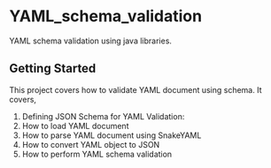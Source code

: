 # YAML_schema_validation

YAML schema validation using java libraries.

## Getting Started

This project covers how to validate YAML document using schema. It covers,
1) Defining JSON Schema for YAML Validation:
2) How to load YAML document
3) How to parse YAML document using SnakeYAML
4) How to convert YAML object to JSON
5) How to perform YAML schema validation


